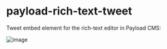 # payload-rich-text-tweet

Tweet embed element for the rich-text editor in Payload CMS:

![image](https://user-images.githubusercontent.com/5570098/219652066-c2a30534-f64a-4933-b7ed-2d3e924de2c1.png)
